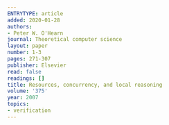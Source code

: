 ```yaml
---
ENTRYTYPE: article
added: 2020-01-28
authors:
- Peter W. O'Hearn
journal: Theoretical computer science
layout: paper
number: 1-3
pages: 271-307
publisher: Elsevier
read: false
readings: []
title: Resources, concurrency, and local reasoning
volume: '375'
year: 2007
topics:
- verification
---
```


